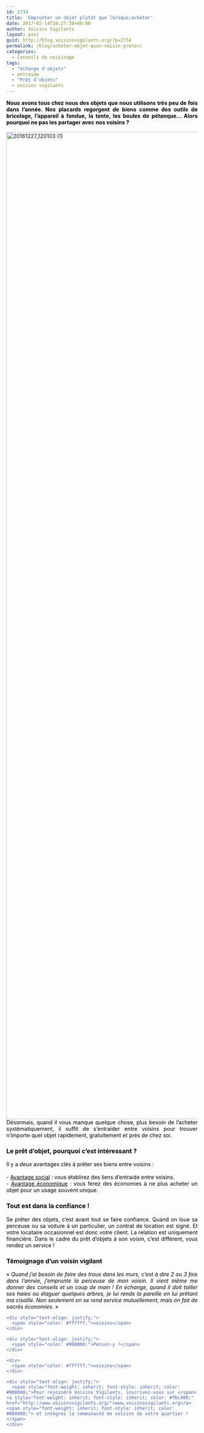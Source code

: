 ```yaml
---
id: 2734
title: 'Emprunter un objet plutôt que l&rsquo;acheter'
date: 2017-02-14T10:27:38+00:00
author: Voisins Vigilants
layout: post
guid: http://blog.voisinsvigilants.org/?p=2734
permalink: /blog/acheter-objet-quun-voisin-preter/
categories:
  - Conseils de voisinage
tags:
  - "échange d'objets"
  - entraide
  - "Prêt d'objets"
  - voisins vigilants
---
```

<div style="color: #4b5ebd; text-align: justify;">
  <span style="color: #000000;"><strong>Nous avons tous chez nous des objets que nous utilisons très peu de fois dans l’année. Nos placards regorgent de biens comme des outils de bricolage, l’appareil à fondue, la tente, les boules de pétanque&#8230; Alors pourquoi ne pas les partager avec nos voisins ?</strong> </span>
</div>

<div style="color: #4b5ebd; text-align: justify;">
  <span style="color: #ffffff;">voisins</span>
</div>

<div style="color: #4b5ebd; text-align: justify;">
</div>

<div style="color: #4b5ebd; text-align: justify;">
  <a href="./../../images/2016/12/20161227_120103-1.jpg"><img class="aligncenter size-full wp-image-2804" src="./../../images/2016/12/20161227_120103-1.jpg" alt="20161227_120103 (1)" width="4608" height="2592" /></a>
</div>

<div style="color: #4b5ebd; text-align: justify;">
  <span style="color: #000000;">Désormais, quand il vous manque quelque chose, plus besoin de l&rsquo;acheter systématiquement, il suffit de s’entraider entre voisins pour trouver n’importe quel objet rapidement, gratuitement et près de chez soi.</span>
</div>

<div style="color: #4b5ebd;">
  <h3 style="color: #4b5ebd; text-align: justify;">
    <span style="color: #000000;"><strong>Le prêt d&rsquo;objet, pourquoi c&rsquo;est intéressant ?</strong></span>
  </h3>
  
  <div style="color: #4b5ebd; text-align: justify;">
    <span style="color: #000000;">Il y a deux avantages clés à prêter ses biens entre voisins :</span>
  </div>
  
  <div style="color: #4b5ebd; text-align: justify;">
    <span style="color: #ffffff;">voisins</span>
  </div>
  
  <div style="text-align: justify;">
    <span style="color: #000000;">- <span style="text-decoration: underline;">Avantage social</span> : vous établirez des liens d&rsquo;entraide entre voisins.</span>
  </div>
  
  <div style="color: #4b5ebd; text-align: justify;">
    <span style="color: #000000;">- <span style="text-decoration: underline;">Avantage économique</span> : vous ferez des économies à ne plus acheter un objet pour un usage souvent unique.</span>
  </div>
  
  <h3 style="color: #4b5ebd; text-align: justify;">
    <span style="color: #000000;"><strong>Tout est dans la confiance !</strong></span>
  </h3>
  
  <div style="text-align: justify;">
    <span style="color: #000000;">Se prêter des objets, c&rsquo;est avant tout se faire confiance. Quand on loue sa perceuse ou sa voiture à un particulier, un contrat de location est signé. Et votre locataire occasionnel est donc votre client. La relation est uniquement financière. Dans le cadre du prêt d&rsquo;objets à son voisin, c&rsquo;est différent, vous rendez un service !</span>
  </div>
  
  <h3 style="color: #4b5ebd; text-align: justify;">
    <span style="color: #000000;"><strong>Témoignage d&rsquo;un voisin vigilant </strong></span>
  </h3>
  
  <div style="color: #4b5ebd;">
    <div style="text-align: justify;">
      <span style="color: #000000;">&laquo;&nbsp;<em>Quand j&rsquo;ai besoin de faire des trous dans les murs, c&rsquo;est à dire 2 ou 3 fois dans l&rsquo;année, j&rsquo;emprunte la perceuse de mon voisin. Il vient même me donner des conseils et un coup de main ! En échange, quand il doit tailler ses haies ou élaguer quelques arbres, je lui rends la pareille en lui prêtant ma cisaille. Non seulement on se rend service mutuellement, mais on fait de sacrés économies</em>.&nbsp;&raquo;</span>
    </div>
    
    <div style="text-align: justify;">
      <span style="color: #ffffff;">voisins</span>
    </div>
    
    <div style="text-align: justify;">
      <span style="color: #000000;">Pensez-y !</span>
    </div>
    
    <div>
      <span style="color: #ffffff;">voisins</span>
    </div>
    
    <div style="text-align: justify;">
      <span style="font-weight: inherit; font-style: inherit; color: #000000;">Pour rejoindre Voisins Vigilants, inscrivez-vous sur </span><a style="font-weight: inherit; font-style: inherit; color: #fbc400;" href="http://www.voisinsvigilants.org/">www.voisinsvigilants.org</a><span style="font-weight: inherit; font-style: inherit; color: #000000;"> et intégrez la communauté de voisins de votre quartier !</span>
    </div>
  </div>
</div>